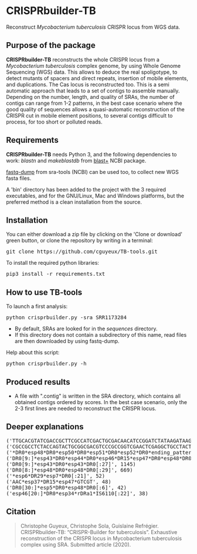 # CRISPRbuilder-TB
Reconstruct *Mycobacterium tuberculosis* CRISPR locus from WGS data.

## Purpose of the package

**CRISPRbuilder-TB** reconstructs the whole CRISPR locus from a 
*Mycobacterium tuberculosis* complex genome, by using Whole Genome Sequencing (WGS) 
data. This allows to deduce the real spoligotype, to detect mutants of spacers and
direct repeats, insertion of mobile elements, and duplications. The Cas locus 
is reconstructed too. This is a semi automatic approach that leads to a set of 
contigs to assemble manually. Depending on the number, length, and quality of
SRAs, the number of contigs can range from 1-2 patterns, in the best case scenario
where the good quality of sequences allows a quasi-automatic reconstruction of the 
CRISPR cut in mobile element positions, to several contigs difficult to process,
for too short or polluted reads.


## Requirements

**CRISPRbuilder-TB** needs Python 3, and the following dependencies to work:
*blastn* and *makeblastdb* from [blast+](https://blast.ncbi.nlm.nih.gov/Blast.cgi?PAGE_TYPE=BlastDocs&DOC_TYPE=Download) NCBI package.

[fastq-dump](https://github.com/ncbi/sra-tools) from sra-tools (NCBI) can be used too, to collect new WGS fasta files.

A 'bin' directory has been added to the project with the 3 required executables, 
and for the GNU/Linux, Mac and Windows platforms, but the preferred method is
a clean installation from the source.


## Installation

You can either download a zip file by clicking on the 'Clone or download' green
button, or clone the repository by writing in a terminal:
<pre>
git clone https://github.com/cguyeux/TB-tools.git
</pre>

To install the required python libraries: 
<pre>
pip3 install -r requirements.txt
</pre>


## How to use TB-tools

To launch a first analysis: 
<pre>
python crisprbuilder.py -sra SRR1173284
</pre>

- By default, SRAs are looked for in the *sequences* directory.
- If this directory does not contain a subdirectory of this name, read files are
then downloaded by using fastq-dump.

Help about this script: 
<pre>
python crisprbuilder.py -h
</pre>


## Produced results

- A file with ".contig" is written in the SRA directory, which contains all 
obtained contigs ordered by scores. In the best case scenario, only the 2-3 first
lines are needed to reconstruct the CRISPR locus.


## Deeper explanations

<pre>
('TTGCACGTATCGACCGCTTCGCCATCGACTGCGACAACATCCGGATCTATAAGATAAGAGGTGTTGCGGCAGTTACGTTCTACGGAAGGGGACG*Rv2816c*starting_pattern1*DR0*esp1*DR0*esp2*DR0*esp3*DR0*esp5*DR0*esp6*DR0*esp7*DR0*esp8*DR0*esp11*DR0*esp12*DR0*esp13*DR0*esp14*DR0*esp15*DR0*esp16*DR0*esp17*DR0*esp18*DR0*esp20*DR0*esp21*DR0*esp22*DR0*esp23*DR0*esp24*DR0*esp25*DRb2*esp27*DR0*esp28*DR0*esp29*DR0*esp30*DR2*esp31*DR0*esp32*DR0*esp33*DR0*esp34*rDRa1*IS6110*GGTCATGTCAGGTGGTTCATCGAGGAGGTACCCGCCGGAGCTGCGTGAGCGGGCGGTGCGGATGGTCGCAGAGATCCGCGGTCAGCACGATTCGGAGT', 42964)
('CGCCGCCTCTACCAGTACTGCGGCGACGTCCCGCCGGTCGAACTCGAGGCTGCCTACTACGCTCAACGCCAGAGACCAGCCGCCGGCTGAGGTCTC*finIS6110*DRb1*esp35*DR0*esp36*DR0*esp37*DR0*esp38*DR0*esp39*DR0*esp40*DR0*esp41*DR0*esp35*DR0*esp42*DR0*esp43*DR0*', 14706)
('*DR0*esp48*DR0*esp50*DR0*esp51*DR0*esp52*DR0*ending_pattern1*ending_pattern2*ending_pattern3*Rv2813c*TGCGGGTGGTGGATTCGTCGACGATGGCCTTGTCGGCGGCGAAGGCGGCGACGAGGGCTTGCAGGGCG', 9009)
('DR0[9:]*esp43*DR0*esp44*DR0*esp46*DR15*esp47*DR0*esp48*DR0[:29]', 4391)
('DR0[9:]*esp43*DR0*esp43*DR0[:27]', 1145)
('DR0[8:]*esp48*DR0*esp48*DR0[:29]', 669)
('*esp6*DR29*esp7*DR0[:21]', 52)
('AAC*esp37*DR15*esp47*GTCGT', 48)
('DR0[30:]*esp5*DR0*esp48*DR0[:6]', 42)
('esp46[20:]*DR0*esp34*rDRa1*IS6110[:22]', 38)
</pre>


## Citation

>Christophe Guyeux, Christophe Sola, Guislaine Refrégier. CRISPRbuilder-TB: “CRISPR-Builder for tuberculosis”. Exhaustive reconstruction of the CRISPR locus in Mycobacterium tuberculosis complex using SRA. Submitted article (2020).
